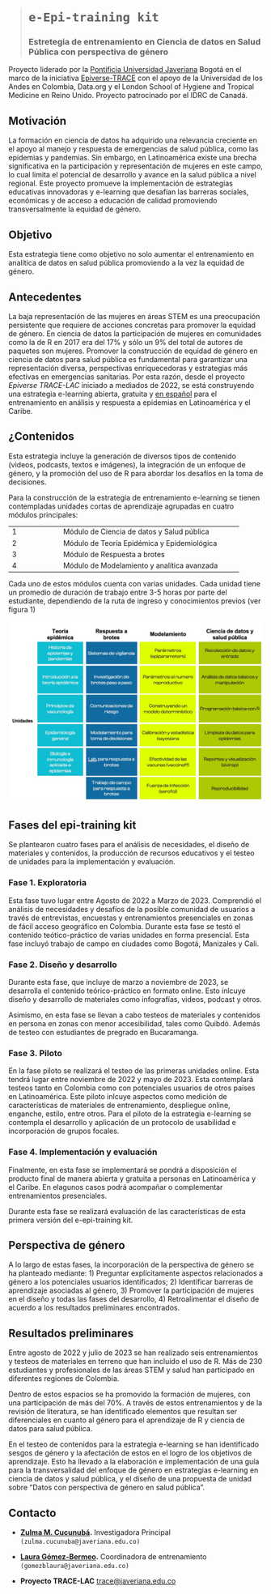 > # `e-Epi-training kit`
>
> ### **Estretegia de entrenamiento en Ciencia de datos en Salud Pública con perspectiva de género**

Proyecto liderado por la [Pontificia Universidad
Javeriana](https://medicina.javeriana.edu.co/trace-lac) Bogotá en el
marco de la iniciativa
[Epiverse-TRACE](https://data.org/initiatives/epiverse/) con el apoyo de
la Universidad de los Andes en Colombia, Data.org y el London School of
Hygiene and Tropical Medicine en Reino Unido. Proyecto patrocinado por
el IDRC de Canadá.

## **Motivación**

La formación en ciencia de datos ha adquirido una relevancia creciente
en el apoyo al manejo y respuesta de emergencias de salud pública, como
las epidemias y pandemias. Sin embargo, en Latinoamérica existe una
brecha significativa en la participación y representación de mujeres en
este campo, lo cual limita el potencial de desarrollo y avance en la
salud pública a nivel regional. Este proyecto promueve la implementación
de estrategias educativas innovadoras y e-learning que desafían las
barreras sociales, económicas y de acceso a educación de calidad
promoviendo transversalmente la equidad de género.

## **Objetivo**

Esta estrategia tiene como objetivo no solo aumentar el entrenamiento en
analítica de datos en salud pública promoviendo a la vez la equidad de
género.

## **Antecedentes**

La baja representación de las mujeres en áreas STEM es una preocupación
persistente que requiere de acciones concretas para promover la equidad
de género. En ciencia de datos la participación de mujeres en
comunidades como la de R en 2017 era del 17% y sólo un 9% del total de
autores de paquetes son mujeres. Promover la construcción de equidad de
género en ciencia de datos para salud pública es fundamental para
garantizar una representación diversa, perspectivas enriquecedoras y
estrategias más efectivas en emergencias sanitarias. Por esta razón,
desde el proyecto *Epiverse TRACE-LAC* iniciado a mediados de 2022, se
está construyendo una estrategia e-learning abierta, gratuita y <u>en
español</u> para el entrenamiento en análisis y respuesta a epidemias en
Latinoamérica y el Caribe.

## **¿Contenidos**

Esta estrategia incluye la generación de diversos tipos de contenido
(videos, podcasts, textos e imágenes), la integración de un enfoque de
género, y la promoción del uso de R para abordar los desafíos en la toma
de decisiones.

Para la construcción de la estrategia de entrenamiento e-learning se
tienen contempladas unidades cortas de aprendizaje agrupadas en cuatro
módulos principales:

<table style="width:92%;">
<colgroup>
<col style="width: 20%" />
<col style="width: 70%" />
</colgroup>
<tbody>
<tr class="odd">
<td><div class="line-block">1</div></td>
<td>Módulo de Ciencia de datos y Salud pública</td>
</tr>
<tr class="even">
<td><div class="line-block">2</div></td>
<td>Módulo de Teoría Epidémica y Epidemiológica</td>
</tr>
<tr class="odd">
<td><div class="line-block">3</div></td>
<td>Módulo de Respuesta a brotes</td>
</tr>
<tr class="even">
<td><div class="line-block">4</div></td>
<td>Módulo de Modelamiento y analítica avanzada</td>
</tr>
</tbody>
</table>

Cada uno de estos módulos cuenta con varias unidades. Cada unidad tiene
un promedio de duración de trabajo entre 3-5 horas por parte del
estudiante, dependiendo de la ruta de ingreso y conocimientos previos
(ver figura 1)

<img src="img/unidades.png" width="744" />

## Fases del epi-training kit

Se plantearon cuatro fases para el análisis de necesidades, el diseño de
materiales y contenidos, la producción de recursos educativos y el
testeo de unidades para la implementación y evaluación.

### **Fase 1. Exploratoria**

Esta fase tuvo lugar entre Agosto de 2022 a Marzo de 2023. Comprendió el
análisis de necesidades y desafíos de la posible comunidad de usuarios a
través de entrevistas, encuestas y entrenamientos presenciales en zonas
de fácil acceso geográfico en Colombia. Durante esta fase se testó el
contenido teótico-práctico de varias unidades en forma presencial. Esta
fase incluyó trabajo de campo en ciudades como Bogotá, Manizales y Cali.

### **Fase 2. Diseño y desarrollo**

Durante esta fase, que incluye de marzo a noviembre de 2023, se
desarrolla el contenido teórico-práctico en formato online. Esto inlcuye
diseño y desarrollo de materiales como infografías, videos, podcast y
otros.

Asimismo, en esta fase se llevan a cabo testeos de materiales y
contenidos en persona en zonas con menor accesibilidad, tales como
Quibdó. Además de testeo con estudiantes de pregrado en Bucaramanga.

### **Fase 3. Piloto**

En la fase piloto se realizará el testeo de las primeras unidades
online. Esta tendrá lugar entre noviembre de 2022 y mayo de 2023. Esta
contemplará testeos tanto en Colombia como con potenciales usuarios de
otros países en Latinoamérica. Este piloto inlcuye aspectos como
medición de características de materiales de entrenamiento, despliegue
online, enganche, estilo, entre otros. Para el piloto de la estrategia
e-learning se contempla el desarrollo y aplicación de un protocolo de
usabilidad e incorporación de grupos focales.

### **Fase 4. Implementación y evaluación**

Finalmente, en esta fase se implementará se pondrá a disposición el
producto final de manera abierta y gratuita a personas en Latinoamérica
y el Caribe. En elagunos casos podrá acompañar o complementar
entrenamientos presenciales.

Durante esta fase se realizará evaluación de las características de esta
primera versión del e-epi-training kit.

## Perspectiva de género

A lo largo de estas fases, la incorporación de la perspectiva de género
se ha planteado mediante: 1) Preguntar explícitamente aspectos
relacionados a género a los potenciales usuarios identificados; 2)
Identificar barreras de aprendizaje asociadas al género, 3) Promover la
participación de mujeres en el diseño y todas las fases del desarrollo,
4) Retroalimentar el diseño de acuerdo a los resultados preliminares
encontrados.

## Resultados preliminares

Entre agosto de 2022 y julio de 2023 se han realizado seis
entrenamientos y testeos de materiales en terreno que han incluido el
uso de R. Más de 230 estudiantes y profesionales de las áreas STEM y
salud han participado en diferentes regiones de Colombia.

Dentro de estos espacios se ha promovido la formación de mujeres, con
una participación de más del 70%. A través de estos entrenamientos y de
la revisión de literatura, se han identificado elementos que resultan
ser diferenciales en cuanto al género para el aprendizaje de R y ciencia
de datos para salud pública.

En el testeo de contenidos para la estrategia e-learning se han
identificado sesgos de género y la afectación de estos en el logro de
los objetivos de aprendizaje. Esto ha llevado a la elaboración e
implementación de una guía para la transversalidad del enfoque de género
en estrategias e-learning en ciencia de datos y salud pública, y el
diseño de una propuesta de unidad sobre “Datos con perspectiva de género
en salud pública”.

## Contacto

-   [**Zulma M. Cucunubá**](https://github.com/zmcucunuba)**.**
    Investigadora Principal `(zulma.cucunuba@javeriana.edu.co)`

-   [**Laura Gómez-Bermeo**](https://github.com/lgbermeo)**.**
    Coordinadora de entrenamiento `(gomezblaura@javeriana.edu.co)`

-   **Proyecto TRACE-LAC** trace@javeriana.edu.co
